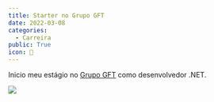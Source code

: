 ```yaml
---
title: Starter no Grupo GFT
date: 2022-03-08
categories:
  - Carreira
public: True
icon: 💼
---
```


Inicio meu estágio no [Grupo GFT](https://www.gft.com/br/pt) como desenvolvedor .NET.

![](https://ufla.br/images/noticias/2020/10_out/desmatadas-jpg.jpg)